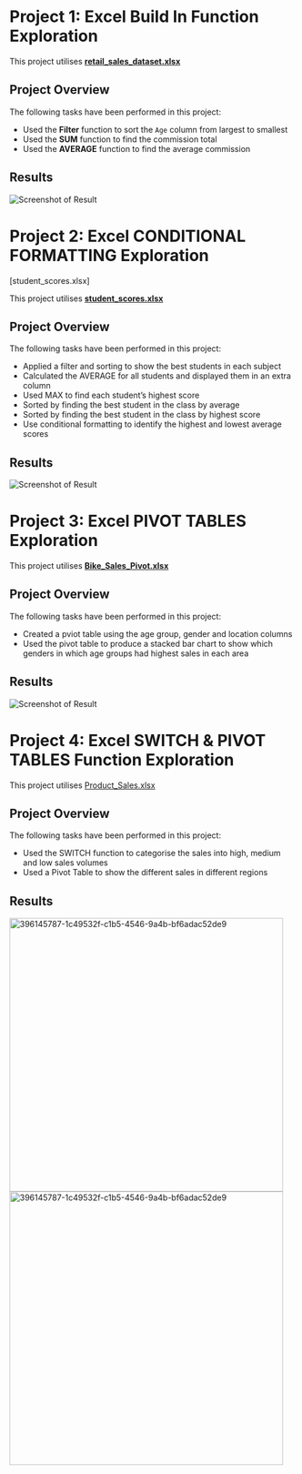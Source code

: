 
# Project 1: Excel Build In Function Exploration

This project utilises [**retail_sales_dataset.xlsx**](https://github.com/user-attachments/files/19039651/retail_sales_dataset.xlsx)

## Project Overview
The following tasks have been performed in this project:

- Used the **Filter** function to sort the `Age` column from largest to smallest
- Used the **SUM** function to find the commission total
- Used the **AVERAGE** function to find the average commission

## Results

![Screenshot of Result](https://github.com/user-attachments/assets/234a56c3-5643-40b2-bb34-88b7832cb01c)


# Project 2: Excel **CONDITIONAL FORMATTING** Exploration
[student_scores.xlsx]

This project utilises [**student_scores.xlsx**](https://github.com/user-attachments/files/19039795/student_scores.xlsx)

## Project Overview
The following tasks have been performed in this project:

- Applied a filter and sorting to show the best students in each subject
- Calculated the AVERAGE for all students and displayed them in an extra column
- Used MAX to find each student’s highest score
- Sorted by finding the best student in the class by average
- Sorted by finding the best student in the class by highest score
- Use conditional formatting to identify the highest and lowest average scores

## Results

![Screenshot of Result](https://github.com/user-attachments/assets/eb06bfab-5464-425c-88a0-758faadb1f19)

# Project 3: Excel **PIVOT TABLES** Exploration

This project utilises [**Bike_Sales_Pivot.xlsx**](https://github.com/user-attachments/files/19039956/Bike_Sales_Pivot.xlsx)

## Project Overview
The following tasks have been performed in this project:


- Created a pviot table using the age group, gender and location columns
- Used the pivot table to produce a stacked bar chart to show which genders in which age groups had highest sales in each area

## Results

![Screenshot of Result](https://github.com/user-attachments/assets/b5b7a389-2180-4af8-939a-db4528e12502)

# Project 4: Excel **SWITCH & PIVOT TABLES** Function Exploration

This project utilises [Product_Sales.xlsx](https://github.com/user-attachments/files/19040020/Product_Sales.xlsx)

## Project Overview
The following tasks have been performed in this project:

- Used the SWITCH function to categorise the sales into high, medium and low sales volumes
- Used a Pivot Table to show the different sales in different regions

## Results

<img width="481" alt="396145787-1c49532f-c1b5-4546-9a4b-bf6adac52de9" src="https://github.com/user-attachments/assets/411f768e-54e7-48e8-a0fe-9c64cfc3b7e0" />
<img width="481" alt="396145787-1c49532f-c1b5-4546-9a4b-bf6adac52de9" src="https://github.com/user-attachments/assets/455abb2a-ee41-40f3-86e5-011233c6ed0c" />
